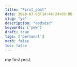 ```yaml
---
title: "First_post"
date: 2020-07-03T14:48:24+06:00
slug: "yo"
description: "asdsdsd"
keywords: ['pew']
draft: true
tags: ['personal']
math: false
toc: false
---
```

my first post